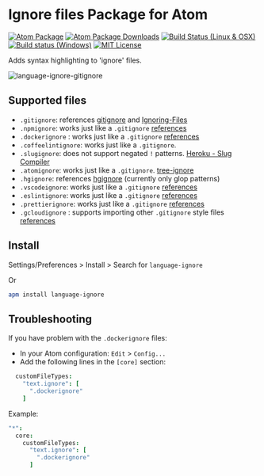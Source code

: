 # Ignore files Package for Atom

[![Atom Package](https://img.shields.io/apm/v/language-ignore.svg)](https://atom.io/packages/language-ignore)
[![Atom Package Downloads](https://img.shields.io/apm/dm/language-ignore.svg)](https://atom.io/packages/language-ignore)
[![Build Status (Linux & OSX)](https://travis-ci.org/ldez/atom-language-ignore.svg?branch=master)](https://travis-ci.org/ldez/atom-language-ignore)
[![Build status (Windows)](https://ci.appveyor.com/api/projects/status/hqhpnne2dungfbj1?svg=true)](https://ci.appveyor.com/project/ldez/atom-language-ignore)
[![MIT License](http://img.shields.io/badge/license-MIT-blue.svg?style=flat)](https://github.com/ldez/atom-language-ignore/blob/master/LICENSE.md)

Adds syntax highlighting to 'ignore' files.

![language-ignore-gitignore](https://cloud.githubusercontent.com/assets/5674651/14763858/4ae7eae4-09a3-11e6-9adf-94f3d5cdf1d6.png)


## Supported files

- `.gitignore`: references [gitignore](https://git-scm.com/docs/gitignore) and [Ignoring-Files](https://git-scm.com/book/en/v2/Git-Basics-Recording-Changes-to-the-Repository#Ignoring-Files)
- `.npmignore`: works just like a `.gitignore` [references](https://docs.npmjs.com/misc/developers#keeping-files-out-of-your-package)
- `.dockerignore` : works just like a `.gitignore` [references](https://docs.docker.com/engine/reference/builder/#dockerignore-file)
- `.coffeelintignore`: works just like a `.gitignore`.
- `.slugignore`: does not support negated `!` patterns. [Heroku - Slug Compiler](https://devcenter.heroku.com/articles/slug-compiler#ignoring-files-with-slugignore)
- `.atomignore`: works just like a `.gitignore`. [tree-ignore](https://atom.io/packages/tree-ignore)
- `.hgignore`: references [hgignore](https://www.mercurial-scm.org/wiki/.hgignore) (currently only glop patterns)
- `.vscodeignore`: works just like a `.gitignore` [references](https://code.visualstudio.com/docs/tools/vscecli#_advance-usage)
- `.eslintignore`:  works just like a `.gitignore` [references](https://eslint.org/docs/user-guide/configuring#ignoring-files-and-directories)
- `.prettierignore`:  works just like a `.gitignore` [references](https://prettier.io/docs/en/ignore.html#ignoring-files)
- `.gcloudignore` : supports importing other `.gitignore` style files [references](https://cloud.google.com/sdk/gcloud/reference/topic/gcloudignore)

## Install

Settings/Preferences > Install > Search for `language-ignore`

Or

```bash
apm install language-ignore
```

## Troubleshooting

If you have problem with the `.dockerignore` files:

- In your Atom configuration: `Edit` > `Config...`
- Add the following lines in the `[core]` section:
```coffee
  customFileTypes:
    "text.ignore": [
      ".dockerignore"
    ]
```

Example:

```coffee
"*":
  core:
    customFileTypes:
      "text.ignore": [
        ".dockerignore"
      ]
```
